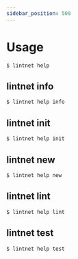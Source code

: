 ```yaml
---
sidebar_position: 500
---
```


# Usage

<!-- This is generated by scripts/generate-usage.sh. Don't edit this file directly. -->

```console
$ lintnet help
```

## lintnet info

```console
$ lintnet help info
```

## lintnet init

```console
$ lintnet help init
```

## lintnet new

```console
$ lintnet help new
```

## lintnet lint

```console
$ lintnet help lint
```

## lintnet test

```console
$ lintnet help test
```

